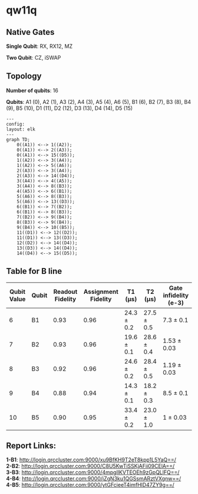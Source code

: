 # qw11q

## Native Gates
**Single Qubit**: RX, RX12, MZ

**Two Qubit**: CZ, iSWAP

## Topology
**Number of qubits**: 16

**Qubits**: A1 (0), A2 (1), A3 (2), A4 (3), A5 (4), A6 (5), B1 (6), B2 (7), B3 (8), B4 (9), B5 (10), D1 (11), D2 (12), D3 (13), D4 (14), D5 (15)

```mermaid
---
config:
layout: elk
---
graph TD;
    0((A1)) <--> 1((A2));
    0((A1)) <--> 2((A3));
    0((A1)) <--> 15((D5));
    1((A2)) <--> 3((A4));
    1((A2)) <--> 5((A6));
    2((A3)) <--> 3((A4));
    2((A3)) <--> 14((D4));
    3((A4)) <--> 4((A5));
    3((A4)) <--> 8((B3));
    4((A5)) <--> 6((B1));
    5((A6)) <--> 8((B3));
    5((A6)) <--> 13((D3));
    6((B1)) <--> 7((B2));
    6((B1)) <--> 8((B3));
    7((B2)) <--> 9((B4));
    8((B3)) <--> 9((B4));
    9((B4)) <--> 10((B5));
    11((D1)) <--> 12((D2));
    11((D1)) <--> 13((D3));
    12((D2)) <--> 14((D4));
    13((D3)) <--> 14((D4));
    14((D4)) <--> 15((D5));
```


## Table for B line

Qubit Value | Qubit  | Readout Fidelity | Assignment Fidelity | T1 (µs) | T2 (µs) | Gate infidelity (e-3) |
| ------------- | ------------- | --------- | -------------------- | ------- | ------- | -------------------- |
|6| B1 | 0.93 | 0.96 | 24.3 ± 0.2 | 27.5 ± 0.5 | 7.3 ± 0.1 |
|7| B2 | 0.93 | 0.96 | 19.6 ± 0.1 | 28.6 ± 0.4 | 1.53 ± 0.03 |
|8| B3 | 0.92 | 0.96 | 24.6 ± 0.2 | 28.4 ± 0.5 | 1.19 ± 0.03 |
|9| B4 | 0.88 | 0.94 | 14.3 ± 0.1 | 18.2 ± 0.3 | 8.5 ± 0.1 |
|10| B5 | 0.90 | 0.95 | 33.4 ± 0.2 | 23.0 ± 1.0 | 1 ± 0.03 |



## Report Links:

**1-B1**: http://login.qrccluster.com:9000/xu9BfKH9T2eT8kpp1L5YaQ==/ <br/>
**2-B2**: http://login.qrccluster.com:9000/C8U5KwTiSSKjAFii09CElA==/ <br/>
**3-B3**: http://login.qrccluster.com:9000/4mpgIlKVTEOEh9zGpQLlFQ==/ <br/>
**4-B4**: http://login.qrccluster.com:9000/jZgN3ku1QGSsmARztVXgnw==/ <br/>
**4-B5**: http://login.qrccluster.com:9000/ytGFcieeT4imfHlD47ZY9g==/ <br/>
